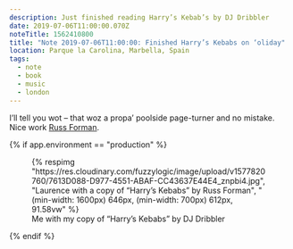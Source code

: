 ```yaml
---
description: Just finished reading Harry’s Kebab’s by DJ Dribbler
date: 2019-07-06T11:00:00.070Z
noteTitle: 1562410800
title: "Note 2019-07-06T11:00:00: Finished Harry’s Kebabs on ‘oliday"
location: Parque la Carolina, Marbella, Spain
tags:
  - note
  - book
  - music
  - london
---
```


I’ll tell you wot – that woz a propa’ poolside page-turner and no mistake. Nice work [Russ Forman](https://www.facebook.com/harryskebabsbook/).

{% if app.environment == "production" %}
<figure>
  {% respimg "https://res.cloudinary.com/fuzzylogic/image/upload/v1577820760/7613D088-D977-4551-ABAF-CC43637E44E4_znpbi4.jpg", "Laurence with a copy of “Harry’s Kebabs” by Russ Forman", "(min-width: 1600px) 646px, (min-width: 700px) 612px, 91.58vw" %}
  <figcaption>Me with my copy of “Harry’s Kebabs” by DJ Dribbler</figcaption>
</figure>
{% endif %}
